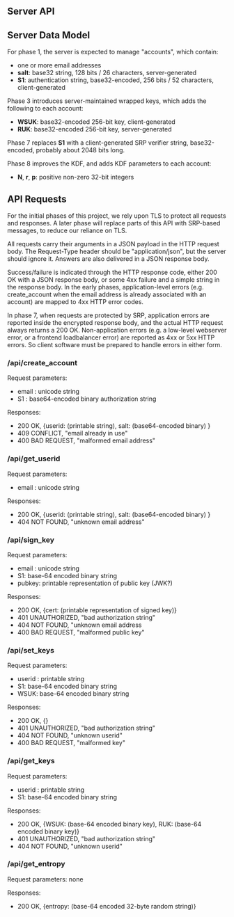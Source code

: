 ## Server API

## Server Data Model

For phase 1, the server is expected to manage "accounts", which contain:

* one or more email addresses
* __salt__: base32 string, 128 bits / 26 characters, server-generated
* __S1__: authentication string, base32-encoded, 256 bits / 52 characters, client-generated

Phase 3 introduces server-maintained wrapped keys, which adds the following to each account:

* __WSUK__: base32-encoded 256-bit key, client-generated
* __RUK__: base32-encoded 256-bit key, server-generated

Phase 7 replaces __S1__ with a client-generated SRP verifier string, base32-encoded, probably about 2048 bits long.

Phase 8 improves the KDF, and adds KDF parameters to each account:

* __N__, __r__, __p__: positive non-zero 32-bit integers

## API Requests

For the initial phases of this project, we rely upon TLS to protect all requests and responses. A later phase will replace parts of this API with SRP-based messages, to reduce our reliance on TLS.

All requests carry their arguments in a JSON payload in the HTTP request body. The Request-Type header should be "application/json", but the server should ignore it. Answers are also delivered in a JSON response body.

Success/failure is indicated through the HTTP response code, either 200 OK with a JSON response body, or some 4xx failure and a simple string in the response body. In the early phases, application-level errors (e.g. create_account when the email address is already associated with an account) are mapped to 4xx HTTP error codes.

In phase 7, when requests are protected by SRP, application errors are reported inside the encrypted response body, and the actual HTTP request always returns a 200 OK. Non-application errors (e.g. a low-level webserver error, or a frontend loadbalancer error) are reported as 4xx or 5xx HTTP errors. So client software must be prepared to handle errors in either form.

### /api/create_account

Request parameters:

* email : unicode string
* S1 : base64-encoded binary authorization string

Responses:

* 200 OK, {userid: (printable string), salt: (base64-encoded binary) }
* 409 CONFLICT, "email already in use"
* 400 BAD REQUEST, "malformed email address"

### /api/get_userid

Request parameters:

* email : unicode string

Responses:

* 200 OK, {userid: (printable string), salt: (base64-encoded binary) }
* 404 NOT FOUND, "unknown email address"

### /api/sign_key

Request parameters:

* email : unicode string
* S1: base-64 encoded binary string
* pubkey: printable representation of public key (JWK?)

Responses:
* 200 OK, {cert: (printable representation of signed key)}
* 401 UNAUTHORIZED, "bad authorization string"
* 404 NOT FOUND, "unknown email address
* 400 BAD REQUEST, "malformed public key"

### /api/set_keys

Request parameters:

* userid : printable string
* S1: base-64 encoded binary string
* WSUK: base-64 encoded binary string

Responses:
* 200 OK, {}
* 401 UNAUTHORIZED, "bad authorization string"
* 404 NOT FOUND, "unknown userid"
* 400 BAD REQUEST, "malformed key"

### /api/get_keys

Request parameters:

* userid : printable string
* S1: base-64 encoded binary string

Responses:
* 200 OK, {WSUK: (base-64 encoded binary key), RUK: (base-64 encoded binary key)}
* 401 UNAUTHORIZED, "bad authorization string"
* 404 NOT FOUND, "unknown userid"

### /api/get_entropy

Request parameters: none

Responses:
* 200 OK, {entropy: (base-64 encoded 32-byte random string)}
